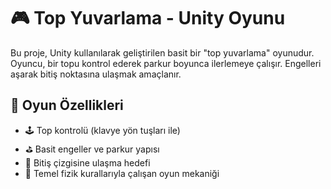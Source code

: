 # 🎮 Top Yuvarlama - Unity Oyunu

Bu proje, Unity kullanılarak geliştirilen basit bir "top yuvarlama" oyunudur. Oyuncu, bir topu kontrol ederek parkur boyunca ilerlemeye çalışır. Engelleri aşarak bitiş noktasına ulaşmak amaçlanır.

## 🧩 Oyun Özellikleri

- 🕹️ Top kontrolü (klavye yön tuşları ile)
- ⛳ Basit engeller ve parkur yapısı
- 🎯 Bitiş çizgisine ulaşma hedefi
- 🧠 Temel fizik kurallarıyla çalışan oyun mekaniği
